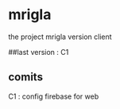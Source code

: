 # mrigla

the project mrigla
version client

##last version : C1

## comits
C1 : config firebase for web
